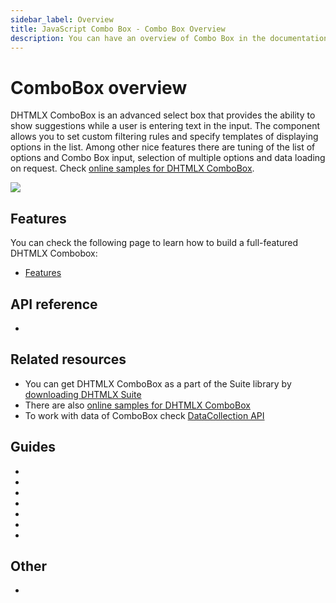 ```yaml
---
sidebar_label: Overview
title: JavaScript Combo Box - Combo Box Overview 
description: You can have an overview of Combo Box in the documentation of the DHTMLX JavaScript UI library. Browse developer guides and API reference, try out code examples and live demos, and download a free 30-day evaluation version of DHTMLX Suite 7.
---
```


# ComboBox overview

DHTMLX ComboBox is an advanced select box that provides the ability to show suggestions while a user is entering text in the input. The component allows you to set custom filtering rules and specify templates of 
displaying options in the list. Among other nice features there are tuning of the list of options and Combo Box input, selection of multiple options and data loading on request.
Check [online samples for DHTMLX ComboBox](https://snippet.dhtmlx.com/all?tag=combobox).

![](../assets/combo/combo_front.png)

## Features

You can check the following page to learn how to build a full-featured DHTMLX Combobox:

- [Features](combobox/features.md)

## API reference

- [](api/api_overview.md)

## Related resources

- You can get DHTMLX ComboBox as a part of the Suite library by [downloading DHTMLX Suite](https://dhtmlx.com/docs/products/dhtmlxSuite/download.shtml)
- There are also [online samples for DHTMLX ComboBox](https://snippet.dhtmlx.com/all?tag=combobox)
- To work with data of ComboBox check [DataCollection API](data_collection.md)

## Guides

- [](how_to_start.md)
- [](configuration.md)
- [](localization.md)
- [](adding_options.md)
- [](work_with_combo.md)
- [](customization.md)
- [](handling_events.md)

## Other

- [](../migration.md)
